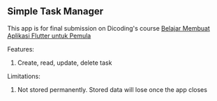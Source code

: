 ## Simple Task Manager

This app is for final submission on Dicoding's
course [Belajar Membuat Aplikasi Flutter untuk Pemula](https://www.dicoding.com/academies/159)

Features:

1. Create, read, update, delete task

Limitations:

1. Not stored permanently. Stored data will lose once the app closes